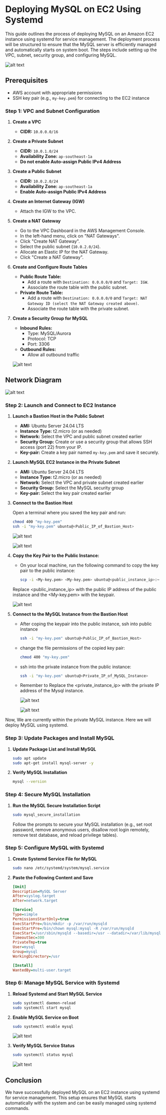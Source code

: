 # Deploying MySQL on EC2 Using Systemd

This guide outlines the process of deploying MySQL on an Amazon EC2 instance using systemd for service management. The deployment process will be structured to ensure that the MySQL server is efficiently managed and automatically starts on system boot. The steps include setting up the VPC, subnet, security group, and configuring MySQL.

![alt text](./images/systemd-diagram.png)

## Prerequisites
- AWS account with appropriate permissions
- SSH key pair (e.g., `my-key.pem`) for connecting to the EC2 instance

### Step 1: VPC and Subnet Configuration

1. **Create a VPC**
   - **CIDR:** `10.0.0.0/16`

2. **Create a Private Subnet**
   - **CIDR:** `10.0.1.0/24`
   - **Availability Zone:** `ap-southeast-1a`
   - **Do not enable Auto-assign Public IPv4 Address**

3. **Create a Public Subnet**
   - **CIDR:** `10.0.2.0/24`
   - **Availability Zone:** `ap-southeast-1a`
   - **Enable Auto-assign Public IPv4 Address**

4. **Create an Internet Gateway (IGW)**
   - Attach the IGW to the VPC.

5. **Create a NAT Gateway**
   - Go to the VPC Dashboard in the AWS Management Console.
   - In the left-hand menu, click on "NAT Gateways".
   - Click "Create NAT Gateway".
   - Select the public subnet (`10.0.2.0/24`).
   - Allocate an Elastic IP for the NAT Gateway.
   - Click "Create a NAT Gateway".

6. **Create and Configure Route Tables**
   - **Public Route Table:**
     - Add a route with `Destination: 0.0.0.0/0` and `Target: IGW`.
     - Associate the route table with the public subnet.
   - **Private Route Table:**
     - Add a route with `Destination: 0.0.0.0/0` and `Target: NAT Gateway ID (select the NAT Gateway created above)`.
     - Associate the route table with the private subnet.

7. **Create a Security Group for MySQL**
   - **Inbound Rules:**
     - Type: MySQL/Aurora
     - Protocol: TCP
     - Port: 3306
   - **Outbound Rules:**
     - Allow all outbound traffic

    ![alt text](./images/systemd-new-02.png)

## Network Diagram

![alt text](./images/systemd-new-01.png)

### Step 2: Launch and Connect to EC2 Instance

1. **Launch a Bastion Host in the Public Subnet**
   - **AMI:** Ubuntu Server 24.04 LTS
   - **Instance Type:** t2.micro (or as needed)
   - **Network:** Select the VPC and public subnet created earlier
   - **Security Group:** Create or use a security group that allows SSH access (port 22) from your IP.
   - **Key-pair:** Create a key pair named `my-key.pem` and save it securely.

2. **Launch MySQL EC2 Instance in the Private Subnet**
   - **AMI:** Ubuntu Server 24.04 LTS
   - **Instance Type:** t2.micro (or as needed)
   - **Network:** Select the VPC and private subnet created earlier
   - **Security Group:** Select the MySQL security group 
   - **Key-pair:** Select the key pair created earlier

3. **Connect to the Bastion Host**

   Open a terminal where you saved the key pair and run:

   ```bash
   chmod 400 "my-key.pem"
   ssh -i "my-key.pem" ubuntu@<Public_IP_of_Bastion_Host>
   ```

   ![alt text](./images/systemd-new-03.png)

   ![alt text](./images/systemd-new-04.png)

4. **Copy the Key Pair to the Public Instance:**
    - On your local machine, run the following command to copy the key pair to the public instance:

      ```sh
      scp -i <My-key.pem> <My-key.pem> ubuntu@<public_instance_ip>:~
      ```

    Replace <public_instance_ip> with the public IP address of the public instance and the <My-key.pem> with the keypair.

      ![alt text](./images/systemd-new-05.png)

5. **Connect to the MySQL Instance from the Bastion Host**

    - After coping the keypair into the public instance, ssh into public instance

      ```sh
      ssh -i "my-key.pem" ubuntu@<Public_IP_of_Bastion_Host>
      ```
    - change the file permissions of the copied key pair:
   
      ```sh
      chmod 400 "my-key.pem"
      ```
    - ssh into the private instance from the public instance:
   
      ```sh
      ssh -i "my-key.pem" ubuntu@<Private_IP_of_MySQL_Instance>
      ```

    - Remember to Replace the <private_instance_ip> with the private IP address of the Mysql instance.

      ![alt text](./images/systemd-new-06.png)

      ![alt text](./images/systemd-new-07.png)

Now, We are currently within the private MySQL instance. Here we will deploy MySQL using systemd.

### Step 3: Update Packages and Install MySQL

1. **Update Package List and Install MySQL**
   ```bash
   sudo apt update
   sudo apt-get install mysql-server -y
   ```

2. **Verify MySQL Installation**
   ```bash
   mysql --version
   ```

### Step 4: Secure MySQL Installation

1. **Run the MySQL Secure Installation Script**
   ```bash
   sudo mysql_secure_installation
   ```

   Follow the prompts to secure your MySQL installation (e.g., set root password, remove anonymous users, disallow root login remotely, remove test database, and reload privilege tables).

### Step 5: Configure MySQL with Systemd

1. **Create Systemd Service File for MySQL**
   ```bash
   sudo nano /etc/systemd/system/mysql.service
   ```

2. **Paste the Following Content and Save**
   ```ini
   [Unit]
   Description=MySQL Server
   After=syslog.target
   After=network.target

   [Service]
   Type=simple
   PermissionsStartOnly=true
   ExecStartPre=/bin/mkdir -p /var/run/mysqld
   ExecStartPre=/bin/chown mysql:mysql -R /var/run/mysqld
   ExecStart=/usr/sbin/mysqld --basedir=/usr --datadir=/var/lib/mysql --plugin-dir=/usr/lib/mysql/plugin --log-error=/var/log/mysql/error.log --pid-file=/var/run/mysqld/mysqld.pid --socket=/var/run/mysqld/mysqld.sock --port=3306
   TimeoutSec=300
   PrivateTmp=true
   User=mysql
   Group=mysql
   WorkingDirectory=/usr

   [Install]
   WantedBy=multi-user.target
   ```

### Step 6: Manage MySQL Service with Systemd

1. **Reload Systemd and Start MySQL Service**
   ```bash
   sudo systemctl daemon-reload
   sudo systemctl start mysql
   ```

2. **Enable MySQL Service on Boot**
   ```bash
   sudo systemctl enable mysql
   ```

   ![alt text](./images/systemd-new-08.png)

3. **Verify MySQL Service Status**
   ```bash
   sudo systemctl status mysql
   ```

   ![alt text](./images/systemd-new-09.png)

## Conclusion

We have successfully deployed MySQL on an EC2 instance using systemd for service management. This setup ensures that MySQL starts automatically with the system and can be easily managed using systemd commands.
